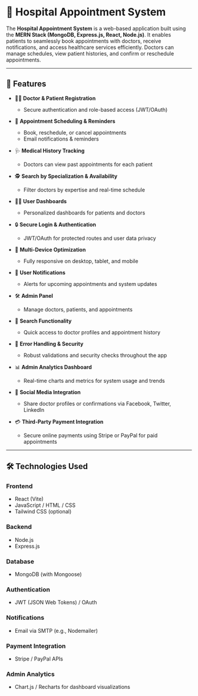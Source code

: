 # 🏥 Hospital Appointment System

The **Hospital Appointment System** is a web-based application built using the **MERN Stack (MongoDB, Express.js, React, Node.js)**. It enables patients to seamlessly book appointments with doctors, receive notifications, and access healthcare services efficiently. Doctors can manage schedules, view patient histories, and confirm or reschedule appointments.

---

## 🚀 Features

- 👨‍⚕️ **Doctor & Patient Registration**
  - Secure authentication and role-based access (JWT/OAuth)
  
- 📅 **Appointment Scheduling & Reminders**
  - Book, reschedule, or cancel appointments
  - Email notifications & reminders

- 🩺 **Medical History Tracking**
  - Doctors can view past appointments for each patient

- 🕵️ **Search by Specialization & Availability**
  - Filter doctors by expertise and real-time schedule

- 🧑‍💻 **User Dashboards**
  - Personalized dashboards for patients and doctors

- 🔒 **Secure Login & Authentication**
  - JWT/OAuth for protected routes and user data privacy

- 📱 **Multi-Device Optimization**
  - Fully responsive on desktop, tablet, and mobile

- 🔔 **User Notifications**
  - Alerts for upcoming appointments and system updates

- 🛠️ **Admin Panel**
  - Manage doctors, patients, and appointments

- 🔎 **Search Functionality**
  - Quick access to doctor profiles and appointment history

- 🧯 **Error Handling & Security**
  - Robust validations and security checks throughout the app

- 📊 **Admin Analytics Dashboard**
  - Real-time charts and metrics for system usage and trends

- 📢 **Social Media Integration**
  - Share doctor profiles or confirmations via Facebook, Twitter, LinkedIn

- 💳 **Third-Party Payment Integration**
  - Secure online payments using Stripe or PayPal for paid appointments

---

## 🛠️ Technologies Used

### Frontend
- React (Vite)
- JavaScript / HTML / CSS
- Tailwind CSS (optional)

### Backend
- Node.js
- Express.js

### Database
- MongoDB (with Mongoose)

### Authentication
- JWT (JSON Web Tokens) / OAuth

### Notifications
- Email via SMTP (e.g., Nodemailer)

### Payment Integration
- Stripe / PayPal APIs

### Admin Analytics
- Chart.js / Recharts for dashboard visualizations
